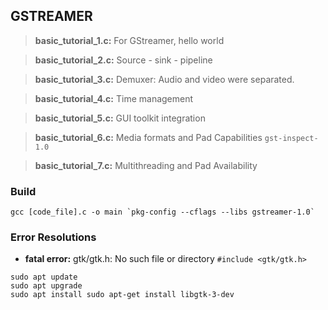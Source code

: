 ## GSTREAMER

> **basic_tutorial_1.c:** For GStreamer, hello world

> **basic_tutorial_2.c:** Source - sink - pipeline

> **basic_tutorial_3.c:** Demuxer: Audio and video were separated.

> **basic_tutorial_4.c:** Time management

> **basic_tutorial_5.c:** GUI toolkit integration

> **basic_tutorial_6.c:** Media formats and Pad Capabilities `gst-inspect-1.0`

> **basic_tutorial_7.c:** Multithreading and Pad Availability

### Build
```
gcc [code_file].c -o main `pkg-config --cflags --libs gstreamer-1.0`
```

### Error Resolutions
- **fatal error:** gtk/gtk.h: No such file or directory `#include <gtk/gtk.h>`
```
sudo apt update
sudo apt upgrade
sudo apt install sudo apt-get install libgtk-3-dev
```